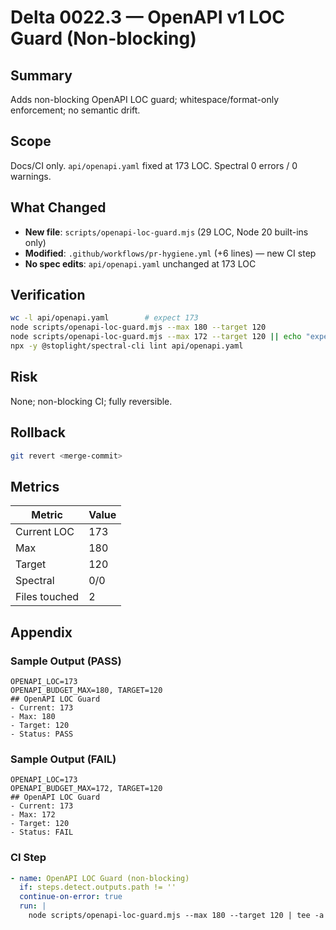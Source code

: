 # Delta 0022.3 — OpenAPI v1 LOC Guard (Non-blocking)

## Summary

Adds non-blocking OpenAPI LOC guard; whitespace/format-only enforcement; no semantic drift.

## Scope

Docs/CI only. `api/openapi.yaml` fixed at 173 LOC. Spectral 0 errors / 0 warnings.

## What Changed

- **New file**: `scripts/openapi-loc-guard.mjs` (29 LOC, Node 20 built-ins only)
- **Modified**: `.github/workflows/pr-hygiene.yml` (+6 lines) — new CI step
- **No spec edits**: `api/openapi.yaml` unchanged at 173 LOC

## Verification

```bash
wc -l api/openapi.yaml        # expect 173
node scripts/openapi-loc-guard.mjs --max 180 --target 120
node scripts/openapi-loc-guard.mjs --max 172 --target 120 || echo "expected fail path"
npx -y @stoplight/spectral-cli lint api/openapi.yaml
```

## Risk

None; non-blocking CI; fully reversible.

## Rollback

```bash
git revert <merge-commit>
```

## Metrics

| Metric            | Value |
|-------------------|-------|
| Current LOC       | 173   |
| Max               | 180   |
| Target            | 120   |
| Spectral          | 0/0   |
| Files touched     | 2     |

## Appendix

### Sample Output (PASS)

```
OPENAPI_LOC=173
OPENAPI_BUDGET_MAX=180, TARGET=120
## OpenAPI LOC Guard
- Current: 173
- Max: 180
- Target: 120
- Status: PASS
```

### Sample Output (FAIL)

```
OPENAPI_LOC=173
OPENAPI_BUDGET_MAX=172, TARGET=120
## OpenAPI LOC Guard
- Current: 173
- Max: 172
- Target: 120
- Status: FAIL
```

### CI Step

```yaml
- name: OpenAPI LOC Guard (non-blocking)
  if: steps.detect.outputs.path != ''
  continue-on-error: true
  run: |
    node scripts/openapi-loc-guard.mjs --max 180 --target 120 | tee -a "$GITHUB_STEP_SUMMARY"
```
